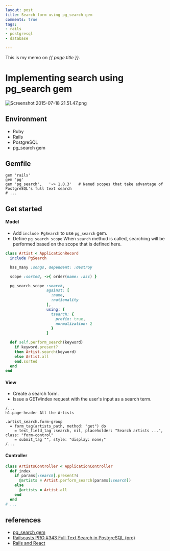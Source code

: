 ```yaml
---
layout: post
title: Search form using pg_search gem
comments: true
tags:
- rails
- postgresql
- database

---
```


This is my memo on *{{ page.title }}*.

 

# Implementing search using pg_search gem

![Screenshot 2015-07-18 21.51.47.png](https://qiita-image-store.s3.amazonaws.com/0/82804/1ce907d4-6210-9db0-c5b2-248bfdf587be.png)

## Environment
- Ruby
- Rails
- PostgreSQL
- pg_search gem

## Gemfile

```rb:
gem 'rails'
gem 'pg'
gem 'pg_search',   '~> 1.0.3'   # Named scopes that take advantage of PostgreSQL's full text search
# ...
```

## Get started

#### Model
- Add `include PgSearch` to use `pg_search` gem.
- Define `pg_search_scope` When `search` method is called, searching will be performed based on the scope that is defined here.

```rb
class Artist < ApplicationRecord
  include PgSearch

  has_many :songs, dependent: :destroy

  scope :sorted, ->{ order(name: :asc) }

  pg_search_scope :search,
                  against: [
                    :name,
                    :nationality
                  ],
                  using: {
                    tsearch: {
                      prefix: true,
                      normalization: 2
                    }
                  }

  def self.perform_search(keyword)
    if keyword.present?
    then Artist.search(keyword)
    else Artist.all
    end.sorted
  end
end
```

#### View
- Create a search form.
- Issue a GET#index request with the user's input as a search term.

```slim
/...
h1.page-header All the Artists

.artist_search.form-group
  = form_tag(artists_path, method: "get") do
    = text_field_tag :search, nil, placeholder: "Search artists ...", class: "form-control"
    = submit_tag "", style: "display: none;"
/...
```

#### Controller

```rb
class ArtistsController < ApplicationController
  def index
    if params[:search].present?s
      @artists = Artist.perform_search(params[:search])
    else
      @artists = Artist.all
    end
  end
# ...
```

## references

- [pg_search gem](https://github.com/Casecommons/pg_search)
- [Railscasts PRO #343 Full-Text Search in PostgreSQL (pro)](https://www.youtube.com/watch?v=n41F29Qln5E)
- [Rails and React](http://codeloveandboards.com/blog/2014/09/10/rails-and-react-ii-a-real-use-case/)

